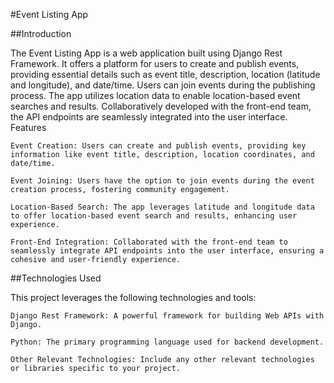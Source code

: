 #Event Listing App


##Introduction

The Event Listing App is a web application built using Django Rest Framework. It offers a platform for users to create and publish events, providing essential details such as event title, description, location (latitude and longitude), and date/time. Users can join events during the publishing process. The app utilizes location data to enable location-based event searches and results. Collaboratively developed with the front-end team, the API endpoints are seamlessly integrated into the user interface.
Features

    Event Creation: Users can create and publish events, providing key information like event title, description, location coordinates, and date/time.

    Event Joining: Users have the option to join events during the event creation process, fostering community engagement.

    Location-Based Search: The app leverages latitude and longitude data to offer location-based event search and results, enhancing user experience.

    Front-End Integration: Collaborated with the front-end team to seamlessly integrate API endpoints into the user interface, ensuring a cohesive and user-friendly experience.

##Technologies Used

This project leverages the following technologies and tools:

    Django Rest Framework: A powerful framework for building Web APIs with Django.

    Python: The primary programming language used for backend development.

    Other Relevant Technologies: Include any other relevant technologies or libraries specific to your project.
